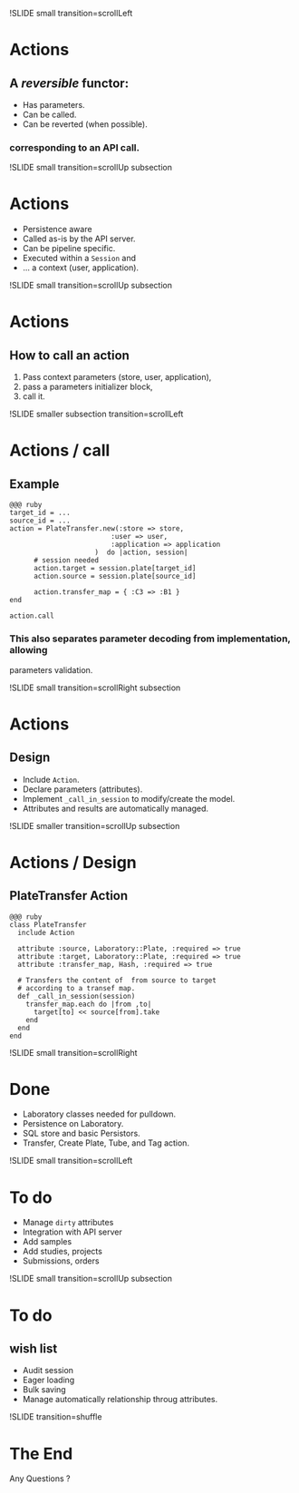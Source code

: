 !SLIDE small transition=scrollLeft
# Actions #
## A  *reversible* functor:

* Has parameters.
* Can be called.
* Can be reverted (when possible).

### corresponding to an API call.

!SLIDE small transition=scrollUp subsection
# Actions #
* Persistence aware
* Called as-is by the API server.
* Can be pipeline specific.
* Executed within a `Session` and
* ... a context (user, application).


!SLIDE small transition=scrollUp subsection
# Actions
## How to call an action

1. Pass context parameters (store, user, application),
2. pass a parameters initializer block,
3. call it.

!SLIDE smaller subsection transition=scrollLeft
# Actions / call
## Example     
	@@@ ruby
	target_id = ...
	source_id = ...
    action = PlateTransfer.new(:store => store,
							 :user => user,
							 :application => application
						 )  do |action, session|
	      # session needed
		  action.target = session.plate[target_id]
		  action.source = session.plate[source_id]

		  action.transfer_map = { :C3 => :B1 }
	end 

	action.call

### This also separates parameter decoding from implementation, allowing
parameters validation.
	


!SLIDE small transition=scrollRight subsection
# Actions
## Design
* Include `Action`.
* Declare parameters (attributes).
* Implement `_call_in_session` to modify/create the model.
* Attributes and results are automatically managed.

!SLIDE smaller transition=scrollUp subsection
# Actions / Design
## PlateTransfer Action
	@@@ ruby
    class PlateTransfer
      include Action

      attribute :source, Laboratory::Plate, :required => true
      attribute :target, Laboratory::Plate, :required => true
      attribute :transfer_map, Hash, :required => true

      # Transfers the content of  from source to target
      # according to a transef map.
      def _call_in_session(session)
	    transfer_map.each do |from ,to|
	      target[to] << source[from].take
	    end
	  end
    end

 
!SLIDE small transition=scrollRight
# Done

* Laboratory classes needed for pulldown.
* Persistence on Laboratory.
* SQL store and basic Persistors.
* Transfer, Create Plate, Tube, and Tag  action.

!SLIDE small transition=scrollLeft
# To do
* Manage `dirty` attributes
* Integration with API server
* Add samples
* Add studies, projects
* Submissions, orders

!SLIDE small transition=scrollUp subsection
# To do
## wish list

* Audit session
* Eager loading
* Bulk saving
* Manage automatically relationship throug attributes.

!SLIDE transition=shuffle
# The End
Any Questions ?


